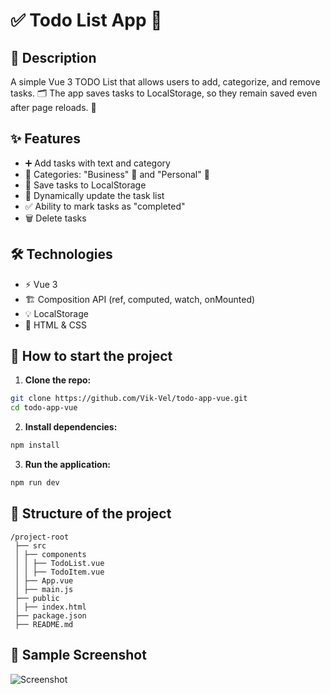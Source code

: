 # ✅ Todo List App 📝

## 🚀 Description
A simple Vue 3 TODO List that allows users to add, categorize, and remove tasks. 🗂️ The app saves tasks to LocalStorage, so they remain saved even after page reloads. 🔄

## ✨ Features
- ➕ Add tasks with text and category
- 📌 Categories: "Business" 🏢 and "Personal" 🏡
- 💾 Save tasks to LocalStorage
- 🔄 Dynamically update the task list
- ✅ Ability to mark tasks as "completed"
- 🗑️ Delete tasks

## 🛠️ Technologies
- ⚡ Vue 3
- 🏗️ Composition API (ref, computed, watch, onMounted)
- 💡 LocalStorage
- 🎨 HTML & CSS

## 🚀 How to start the project
1. **Clone the repo:**
```sh
git clone https://github.com/Vik-Vel/todo-app-vue.git
cd todo-app-vue
```
2. **Install dependencies:**
```sh
npm install
```
3. **Run the application:**
```sh
npm run dev
```

## 📂 Structure of the project
```
/project-root
 ├── src
 │ ├── components
 │ │ ├── TodoList.vue
 │ │ ├── TodoItem.vue
 │ ├── App.vue
 │ ├── main.js
 ├── public
 │ ├── index.html
 ├── package.json
 ├── README.md
```

## 🎨 Sample Screenshot

![Screenshot](https://i.ibb.co/s9psw237/2025-02-10-222602.png)
